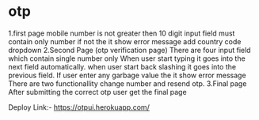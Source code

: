 # otp
1.first page mobile number is not greater then 10 digit input field must contain only number if not the it show error message add country code dropdown 2.Second Page (otp verification page) There are four input field which contain single number only When user start typing it goes into the next field automatically. when user start back slashing it goes into the previous field. If user enter any garbage value the it show error message There are two functionallity change number and resend otp. 3.Final page After submitting the correct otp user get the final page

Deploy Link:- https://otpui.herokuapp.com/
